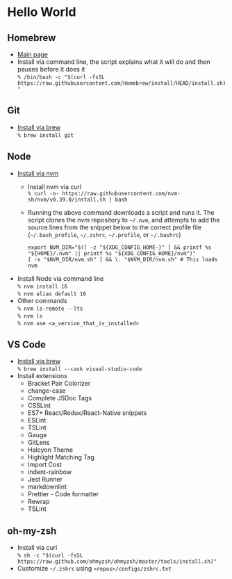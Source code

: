 # Hello World

## Homebrew

- [Main page](https://brew.sh/)
- Install via command line, the script explains what it will do and then pauses before it does it  
  `% /bin/bash -c "$(curl -fsSL https://raw.githubusercontent.com/Homebrew/install/HEAD/install.sh)"`

## Git

- [Install via brew](https://formulae.brew.sh/formula/git)  
  `% brew install git`

## Node

- [Install via nvm](https://github.com/nvm-sh/nvm)
  - Install nvm via curl  
    `% curl -o- https://raw.githubusercontent.com/nvm-sh/nvm/v0.39.0/install.sh | bash`
  - Running the above command downloads a script and runs it. The script clones the nvm repository to `~/.nvm`, and attempts to add
    the source lines from the snippet below to the correct profile file (`~/.bash_profile`, `~/.zshrc`, `~/.profile`, or `~/.bashrc`)

    ```shell
    export NVM_DIR="$([ -z "${XDG_CONFIG_HOME-}" ] && printf %s "${HOME}/.nvm" || printf %s "${XDG_CONFIG_HOME}/nvm")"
    [ -s "$NVM_DIR/nvm.sh" ] && \. "$NVM_DIR/nvm.sh" # This loads nvm
    ```
- Install Node via command line  
  `% nvm install 16`  
  `% nvm alias default 16`
- Other commands  
  `% nvm ls-remote --lts`  
  `% nvm ls`  
  `% nvm use <a_version_that_is_installed>`

## VS Code

- [Install via brew](https://formulae.brew.sh/cask/visual-studio-code)  
  `% brew install --cask visual-studio-code`
- Install extensions
  - Bracket Pair Colorizer
  - change-case
  - Complete JSDoc Tags
  - CSSLint
  - ES7+ React/Redux/React-Native snippets
  - ESLint
  - TSLint
  - Gauge
  - GitLens
  - Halcyon Theme
  - Highlight Matching Tag
  - Import Cost
  - indent-rainbow
  - Jest Runner
  - markdownlint
  - Prettier - Code formatter
  - Rewrap
  - TSLint

## oh-my-zsh

- Install via curl  
  `% sh -c "$(curl -fsSL https://raw.github.com/ohmyzsh/ohmyzsh/master/tools/install.sh)"`
- Customize `~/.zshrc` using `<repos>/configs/zshrc.txt`

